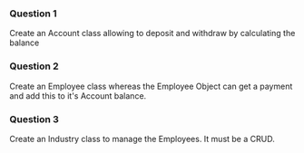 <h3> Question 1 </h3> 

<p>Create an Account class allowing to deposit and withdraw by calculating the balance</p>

<h3> Question 2 </h3>

<p>Create an Employee class whereas the Employee Object can get a payment and add this to it's Account balance.</p>

<h3> Question 3 </h3>

<p>Create an Industry class to manage the Employees. It must be a CRUD.</p>

